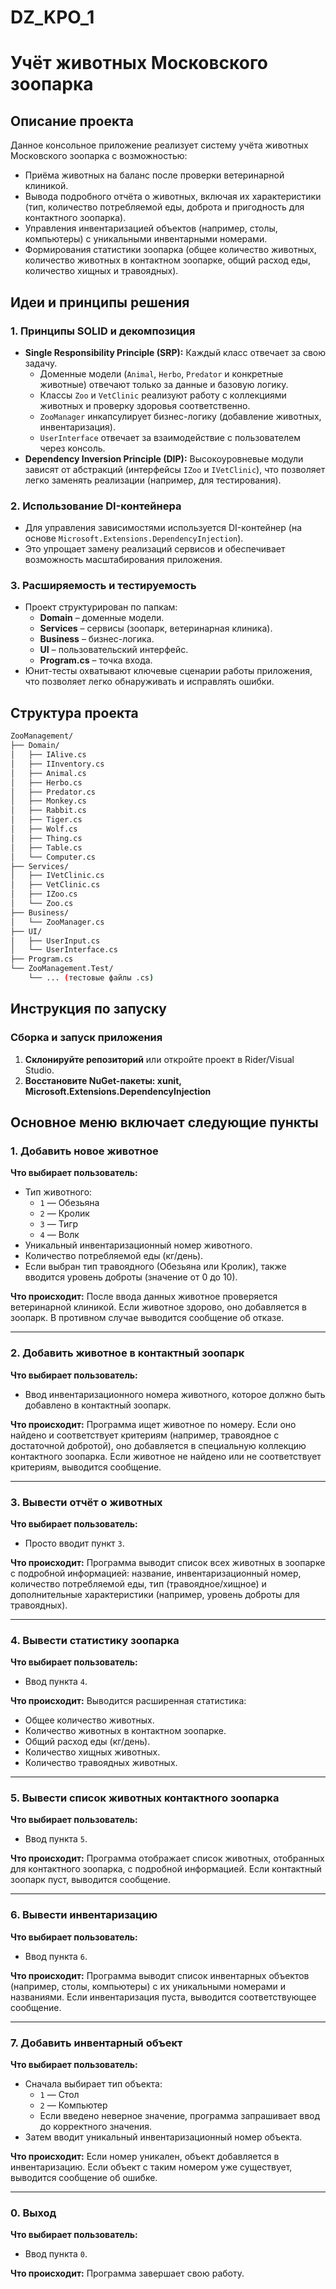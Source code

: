 # DZ_KPO_1

# Учёт животных Московского зоопарка

## Описание проекта

Данное консольное приложение реализует систему учёта животных Московского зоопарка с возможностью:
- Приёма животных на баланс после проверки ветеринарной клиникой.
- Вывода подробного отчёта о животных, включая их характеристики (тип, количество потребляемой еды, доброта и пригодность для контактного зоопарка).
- Управления инвентаризацией объектов (например, столы, компьютеры) с уникальными инвентарными номерами.
- Формирования статистики зоопарка (общее количество животных, количество животных в контактном зоопарке, общий расход еды, количество хищных и травоядных).

## Идеи и принципы решения

### 1. Принципы SOLID и декомпозиция
- **Single Responsibility Principle (SRP):** Каждый класс отвечает за свою задачу.
  - Доменные модели (`Animal`, `Herbo`, `Predator` и конкретные животные) отвечают только за данные и базовую логику.
  - Классы `Zoo` и `VetClinic` реализуют работу с коллекциями животных и проверку здоровья соответственно.
  - `ZooManager` инкапсулирует бизнес-логику (добавление животных, инвентаризация).
  - `UserInterface` отвечает за взаимодействие с пользователем через консоль.
- **Dependency Inversion Principle (DIP):** Высокоуровневые модули зависят от абстракций (интерфейсы `IZoo` и `IVetClinic`), что позволяет легко заменять реализации (например, для тестирования).

### 2. Использование DI-контейнера
- Для управления зависимостями используется DI-контейнер (на основе `Microsoft.Extensions.DependencyInjection`).
- Это упрощает замену реализаций сервисов и обеспечивает возможность масштабирования приложения.

### 3. Расширяемость и тестируемость
- Проект структурирован по папкам: 
  - **Domain** – доменные модели.
  - **Services** – сервисы (зоопарк, ветеринарная клиника).
  - **Business** – бизнес-логика.
  - **UI** – пользовательский интерфейс.
  - **Program.cs** – точка входа.
- Юнит-тесты охватывают ключевые сценарии работы приложения, что позволяет легко обнаруживать и исправлять ошибки.

## Структура проекта

```bash
ZooManagement/
├── Domain/
│   ├── IAlive.cs
│   ├── IInventory.cs
│   ├── Animal.cs
│   ├── Herbo.cs
│   ├── Predator.cs
│   ├── Monkey.cs
│   ├── Rabbit.cs
│   ├── Tiger.cs
│   ├── Wolf.cs
│   ├── Thing.cs
│   ├── Table.cs
│   └── Computer.cs
├── Services/
│   ├── IVetClinic.cs
│   ├── VetClinic.cs
│   ├── IZoo.cs
│   └── Zoo.cs
├── Business/
│   └── ZooManager.cs
├── UI/
│   ├── UserInput.cs
│   └── UserInterface.cs
├── Program.cs
└── ZooManagement.Test/
    └── ... (тестовые файлы .cs)
```
## Инструкция по запуску

### Сборка и запуск приложения
1. **Склонируйте репозиторий** или откройте проект в Rider/Visual Studio.
2. **Восстановите NuGet-пакеты: xunit, Microsoft.Extensions.DependencyInjection**

## Основное меню включает следующие пункты

### 1. Добавить новое животное

**Что выбирает пользователь:**
- Тип животного:
  - `1` — Обезьяна
  - `2` — Кролик
  - `3` — Тигр
  - `4` — Волк
- Уникальный инвентаризационный номер животного.
- Количество потребляемой еды (кг/день).
- Если выбран тип травоядного (Обезьяна или Кролик), также вводится уровень доброты (значение от 0 до 10).

**Что происходит:**
После ввода данных животное проверяется ветеринарной клиникой. Если животное здорово, оно добавляется в зоопарк. В противном случае выводится сообщение об отказе.

---

### 2. Добавить животное в контактный зоопарк

**Что выбирает пользователь:**
- Ввод инвентаризационного номера животного, которое должно быть добавлено в контактный зоопарк.

**Что происходит:**
Программа ищет животное по номеру. Если оно найдено и соответствует критериям (например, травоядное с достаточной добротой), оно добавляется в специальную коллекцию контактного зоопарка. Если животное не найдено или не соответствует критериям, выводится сообщение.

---

### 3. Вывести отчёт о животных

**Что выбирает пользователь:**
- Просто вводит пункт `3`.

**Что происходит:**
Программа выводит список всех животных в зоопарке с подробной информацией: название, инвентаризационный номер, количество потребляемой еды, тип (травоядное/хищное) и дополнительные характеристики (например, уровень доброты для травоядных).

---

### 4. Вывести статистику зоопарка

**Что выбирает пользователь:**
- Ввод пункта `4`.

**Что происходит:**
Выводится расширенная статистика:
- Общее количество животных.
- Количество животных в контактном зоопарке.
- Общий расход еды (кг/день).
- Количество хищных животных.
- Количество травоядных животных.

---

### 5. Вывести список животных контактного зоопарка

**Что выбирает пользователь:**
- Ввод пункта `5`.

**Что происходит:**
Программа отображает список животных, отобранных для контактного зоопарка, с подробной информацией. Если контактный зоопарк пуст, выводится сообщение.

---

### 6. Вывести инвентаризацию

**Что выбирает пользователь:**
- Ввод пункта `6`.

**Что происходит:**
Программа выводит список инвентарных объектов (например, столы, компьютеры) с их уникальными номерами и названиями. Если инвентаризация пуста, выводится соответствующее сообщение.

---

### 7. Добавить инвентарный объект

**Что выбирает пользователь:**
- Сначала выбирает тип объекта:
  - `1` — Стол
  - `2` — Компьютер
  - Если введено неверное значение, программа запрашивает ввод до корректного значения.
- Затем вводит уникальный инвентаризационный номер объекта.

**Что происходит:**
Если номер уникален, объект добавляется в инвентаризацию. Если объект с таким номером уже существует, выводится сообщение об ошибке.

---

### 0. Выход

**Что выбирает пользователь:**
- Ввод пункта `0`.

**Что происходит:**
Программа завершает свою работу.

